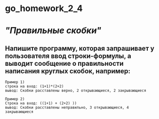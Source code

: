 # go_homework_2_4
# _"Правильные скобки"_
## Напишите программу, которая запрашивает у пользователя ввод строки-формулы, а выводит сообщение о правильности написания круглых скобок, например:


    Пример 1)
    строка на вход: (1+1)*(2+2)
    вывод: Скобки расставлены верно, 2 открывающиеся, 2 закрывающиеся

    Пример 2)
    Строка на вход: ((1+1) + (2+2) ))
    вывод: Скобки расставлены неправильно, 3 открывающиеся, 4 закрывающиеся